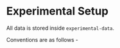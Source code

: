 # Experimental Setup

All data is stored inside `experimental-data`.

Conventions are as follows - 

